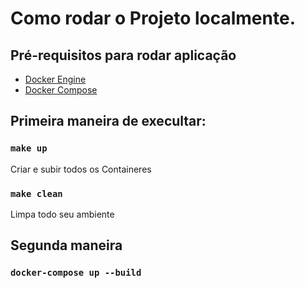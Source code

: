 # Como rodar o Projeto localmente.

## Pré-requisitos para rodar aplicação

- [Docker Engine](https://docs.docker.com/engine/install/)
- [Docker Compose](https://docs.docker.com/compose/install/)

## Primeira maneira de execultar:

### `make up`

Criar e subir todos os Containeres

### `make clean`

Limpa todo seu ambiente

## Segunda maneira

### `docker-compose up --build`